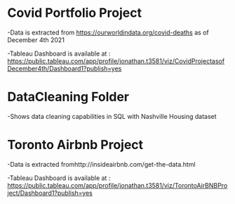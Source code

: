 # Covid Portfolio Project
-Data is extracted from https://ourworldindata.org/covid-deaths as of December 4th 2021

-Tableau Dashboard is available at :
https://public.tableau.com/app/profile/jonathan.t3581/viz/CovidProjectasofDecember4th/Dashboard1?publish=yes

# DataCleaning Folder
-Shows data cleaning capabilities in SQL with Nashville Housing dataset


# Toronto Airbnb Project
-Data is extracted fromhttp://insideairbnb.com/get-the-data.html

-Tableau Dashboard is available at :
https://public.tableau.com/app/profile/jonathan.t3581/viz/TorontoAirBNBProject/Dashboard1?publish=yes
